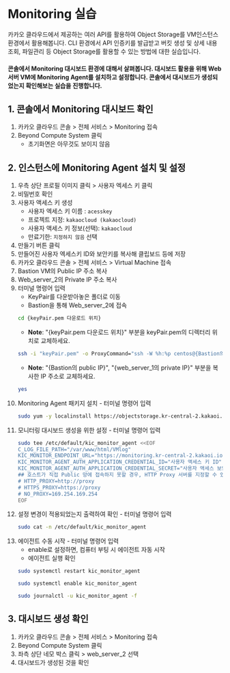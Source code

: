# Monitoring 실습

카카오 클라우드에서 제공하는 여러 API를 활용하여 Object Storage를 VM인스턴스 환경에서 활용해봅니다. CLI 환경에서 API 인증키를 발급받고 버킷 생성 및 상세 내용 조회, 파일관리 등 Object Storage를 활용할 수 있는 방법에 대한 실습입니다.
#### 콘솔에서 Monitoring 대시보드 환경에 대해서 살펴봅니다. 대시보드 활용을 위해 Web서버 VM에 Monitoring Agent를 설치하고 설정합니다. 콘솔에서 대시보드가 생성되었는지 확인해보는 실습을 진행합니다.


## 1. 콘솔에서 Monitoring 대시보드 확인


1. 카카오 클라우드 콘솔 > 전체 서비스 > Monitoring 접속
2. Beyond Compute System 클릭
    - 초기화면은 아무것도 보이지 않음

## 2. 인스턴스에 Monitoring Agent 설치 및 설정


1. 우측 상단 프로필 이미지 클릭 > 사용자 엑세스 키 클릭
2. 비밀번호 확인
3. 사용자 액세스 키 생성
    - 사용자 엑세스 키 이름 : `acesskey`
    - 프로젝트 지정: `kakaocloud (kakaocloud)`
    - 사용자 액세스 키 정보(선택): `kakaocloud`
    - 만료기한: `지정하지 않음` 선택
4. 만들기 버튼 클릭
5. 만들어진 사용자 엑세스키 ID와 보안키를 복사해 클립보드 등에 저장
6. 카카오 클라우드 콘솔 > 전체 서비스 > Virtual Machine 접속
7. Bastion VM의 Public IP 주소 복사
8. Web_server_2의 Private IP 주소 복사
9. 터미널 명령어 입력
    - KeyPair를 다운받아놓은 폴더로 이동
    - Bastion을 통해 Web_server_2에 접속
    ```bash
    cd {keyPair.pem 다운로드 위치}
    ```
    - **Note**: "{keyPair.pem 다운로드 위치}" 부분을 keyPair.pem의 디렉터리 위치로 교체하세요.
    ```bash 
    ssh -i "keyPair.pem" -o ProxyCommand="ssh -W %h:%p centos@{Bastion의 public IP} -i keyPair.pem" centos@{web_server_2의 private IP}
    ```
    - **Note**: "{Bastion의 public IP}", "{web_server_1의 private IP}" 부분을 복사한 IP 주소로 교체하세요.
    ```bash
    yes
    ```
10. Monitoring Agent 패키지 설치 - 터미널 명령어 입력
    ```bash
    sudo yum -y localinstall https://objectstorage.kr-central-2.kakaoi.io/v1/52867b7dc99d45fb808b5bc874cb5b79/kic-monitoring-agent/package/kic_monitor_agent-0.9.5.x86_64.rpm
    ```
11. 모니터링 대시보드 생성을 위한 설정 - 터미널 명령어 입력
    ```bash
    sudo tee /etc/default/kic_monitor_agent <<EOF
    C_LOG_FILE_PATH="/var/www/html/VMlog"
    KIC_MONITOR_ENDPOINT_URL="https://monitoring.kr-central-2.kakaoi.io"
    KIC_MONITOR_AGENT_AUTH_APPLICATION_CREDENTIAL_ID="사용자 액세스 키 ID"
    KIC_MONITOR_AGENT_AUTH_APPLICATION_CREDENTIAL_SECRET="사용자 액세스 보안 키"
    ## 호스트가 직접 Public 망에 접속하지 못할 경우, HTTP Proxy 서버를 지정할 수 있습니다.
    # HTTP_PROXY=http://proxy
    # HTTPS_PROXY=https://proxy
    # NO_PROXY=169.254.169.254
    EOF
    ```
12. 설정 변경이 적용되었는지 출력하여 확인 - 터미널 명령어 입력
    ```bash
    sudo cat -n /etc/default/kic_monitor_agent
    ```
13. 에이전트 수동 시작 - 터미널 명령어 입력
    - enable로 설정하면, 컴퓨터 부팅 시 에이전트 자동 시작
    - 에이전트 실행 확인
    ```bash
    sudo systemctl restart kic_monitor_agent 
    ```
    ```bash
    sudo systemctl enable kic_monitor_agent 
    ```
    ```bash 
    sudo journalctl -u kic_monitor_agent -f
    ```

## 3. 대시보드 생성 확인


1. 카카오 클라우드 콘솔 > 전체 서비스 > Monitoring 접속
2. Beyond Compute System 클릭
3. 좌측 상단 네모 박스 클릭 > web_server_2 선택
4. 대시보드가 생성된 것을 확인